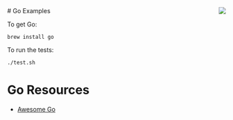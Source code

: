 <img align="right" src="https://raw.githubusercontent.com/rtoal/polyglot/master/resources/go-logo-300.png">
# Go Examples

To get Go:

```
brew install go
```

To run the tests:

```
./test.sh
```

# Go Resources

* [Awesome Go](https://github.com/avelino/awesome-go)
